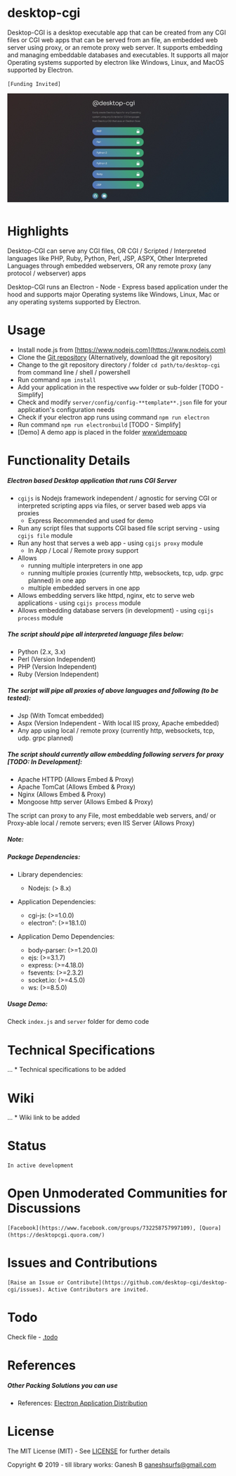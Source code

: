 # desktop-cgi
Desktop-CGI is a desktop executable app that can be created from any CGI files or CGI web apps that can be served from an file, an embedded web server using proxy, or an remote proxy web server. It supports embedding and managing embeddable databases and executables. It supports all major Operating systems supported by electron like Windows, Linux, and MacOS supported by Electron.


`[Funding Invited]`


![Desktop CGI](./desktop-cgi.jpeg)


# Highlights


Desktop-CGI can serve any CGI files, OR CGI / Scripted / Interpreted languages like PHP, Ruby, Python, Perl, JSP, ASPX, Other Interpreted Languages through embedded webservers, OR any remote proxy (any protocol / webserver) apps 


Desktop-CGI runs an Electron - Node - Express based application under the hood and supports major Operating systems like Windows, Linux, Mac or any operating systems supported by Electron.


# Usage

* Install node.js from [https://www.nodejs.com](https://www.nodejs.com)
* Clone the [Git repository](https://github.com/ganeshkbhat/desktop-cgi) (Alternatively, download the git repository)
* Change to the git repository directory / folder `cd path/to/desktop-cgi` from command line / shell / powershell
* Run command `npm install`
* Add your application in the respective `www` folder or sub-folder [TODO - Simplify]
* Check and modify `server/config/config-**template**.json` file for your application's configuration needs
* Check if your electron app runs using command `npm run electron`
* Run command `npm run electronbuild` [TODO - Simplify]
* [Demo] A demo app is placed in the folder [www\demoapp](./www/demoapp)


# Functionality Details


##### Electron based Desktop application that runs CGI Server

* `cgijs` is Nodejs framework independent / agnostic for serving CGI or interpreted scripting apps via files, or server based web apps via proxies
    - Express Recommended and used for demo
* Run any script files that supports CGI based file script serving - using `cgijs file` module
* Run any host that serves a web app - using `cgijs proxy` module
    - In App / Local / Remote proxy support
* Allows
    - running multiple interpreters in one app
    - running multiple proxies (currently http, websockets, tcp, udp. grpc planned) in one app
    - multiple embedded servers in one app
* Allows embedding servers like httpd, nginx, etc to serve web applications - using `cgijs process` module
* Allows embedding database servers (in development) - using `cgijs process` module


##### The script should pipe all interpreted language files below:

* Python (2.x, 3.x)
* Perl (Version Independent)
* PHP (Version Independent)
* Ruby (Version Independent)
<!-- * JSP (Version Independent) -->


##### The script will pipe all proxies of above languages and following (to be tested):

* Jsp (With Tomcat embedded)
* Aspx (Version Independent - With local IIS proxy, Apache embedded)
* Any app using local / remote proxy (currently http, websockets, tcp, udp. grpc planned)


##### The script should currently allow embedding following servers for proxy [TODO: In Development]:

* Apache HTTPD (Allows Embed & Proxy)
* Apache TomCat (Allows Embed & Proxy)
* Nginx (Allows Embed & Proxy)
* Mongoose http server (Allows Embed & Proxy)

The script can proxy to any File, most embeddable web servers, and/ or Proxy-able local / remote servers; even IIS Server (Allows Proxy)


##### Note:


##### Package Dependencies:

* Library dependencies:
    - Nodejs: (> 8.x)

* Application Dependencies:
    - cgi-js: (>=1.0.0)
    - electron": (>=18.1.0)

* Application Demo Dependencies:
    - body-parser: (>=1.20.0)
    - ejs: (>=3.1.7)
    - express: (>=4.18.0)
    - fsevents: (>=2.3.2)
    - socket.io: (>=4.5.0)
    - ws: (>=8.5.0)

##### Usage Demo:

Check `index.js` and `server` folder for demo code


# Technical Specifications

...  * Technical specifications to be added


# Wiki

...  * Wiki link to be added


# Status

    In active development


# Open Unmoderated Communities for Discussions

    [Facebook](https://www.facebook.com/groups/732258757997109), [Quora](https://desktopcgi.quora.com/)


# Issues and Contributions

    [Raise an Issue or Contribute](https://github.com/desktop-cgi/desktop-cgi/issues). Active Contributors are invited.


# Todo

Check file - [.todo](./.todo)


# References

##### Other Packing Solutions you can use

- References: [Electron Application Distribution](https://www.electronjs.org/docs/tutorial/application-distribution)

# License

The MIT License (MIT) - See [LICENSE](./LICENSE) for further details


Copyright © 2019 - till library works:
    Ganesh B <ganeshsurfs@gmail.com>

<!-- Consider latest version feature: https://api.github.com/repos/DEDAjs/deda-service-manager/releases/latest -->
